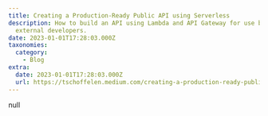 ```yaml
---
title: Creating a Production-Ready Public API using Serverless
description: How to build an API using Lambda and API Gateway for use by
  external developers.
date: 2023-01-01T17:28:03.000Z
taxonomies:
  category:
    - Blog
extra:
  date: 2023-01-01T17:28:03.000Z
  url: https://tschoffelen.medium.com/creating-a-production-ready-public-api-using-serverless-100d0407bd13?utm_source=schof
---
```

null